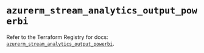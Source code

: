 # `azurerm_stream_analytics_output_powerbi`

Refer to the Terraform Registry for docs: [`azurerm_stream_analytics_output_powerbi`](https://registry.terraform.io/providers/hashicorp/azurerm/3.112.0/docs/resources/stream_analytics_output_powerbi).

